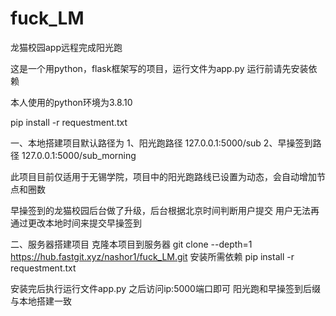 # fuck_LM

龙猫校园app远程完成阳光跑

这是一个用python，flask框架写的项目，运行文件为app.py
运行前请先安装依赖

本人使用的python环境为3.8.10

pip install -r requestment.txt

一、本地搭建项目默认路径为
1、阳光跑路径
127.0.0.1:5000/sub
2、早操签到路径
127.0.0.1:5000/sub_morning

此项目目前仅适用于无锡学院，项目中的阳光跑路线已设置为动态，会自动增加节点和圈数

早操签到的龙猫校园后台做了升级，后台根据北京时间判断用户提交
用户无法再通过更改本地时间来提交早操签到

二、服务器搭建项目
克隆本项目到服务器
git clone --depth=1 https://hub.fastgit.xyz/nashor1/fuck_LM.git
安装所需依赖
pip install -r requestment.txt

安装完后执行运行文件app.py
之后访问ip:5000端口即可
阳光跑和早操签到后缀与本地搭建一致

